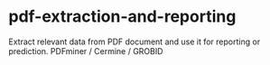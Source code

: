 # pdf-extraction-and-reporting
Extract relevant data from PDF document and use it for reporting or prediction. PDFminer / Cermine / GROBID
